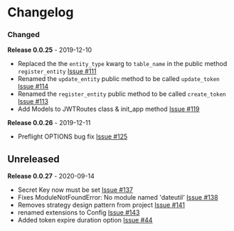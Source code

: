 # Changelog

### Changed

**Release 0.0.25** - 2019-12-10

-   Replaced the the `entity_type` kwarg to `table_name` in the public method `register_entity` [Issue #111](https://github.com/joegasewicz/Flask-JWT-Router/issues/111)
-   Renamed the `update_entity` public method to be called `update_token` [Issue #114](https://github.com/joegasewicz/Flask-JWT-Router/issues/114)
-   Renamed the `register_entity` public method to be called `create_token` [Issue #113](https://github.com/joegasewicz/Flask-JWT-Router/issues/113)
-   Add Models to JWTRoutes class & init_app method [Issue #119](https://github.com/joegasewicz/Flask-JWT-Router/issues/119)

**Release 0.0.26** - 2019-12-11

-   Preflight OPTIONS bug fix [Issue #125](https://github.com/joegasewicz/Flask-JWT-Router/issues/125)

## Unreleased

**Release 0.0.27** - 2020-09-14

-   Secret Key now must be set [Issue #137](https://github.com/joegasewicz/flask-jwt-router/issues/137)
-   Fixes ModuleNotFoundError: No module named 'dateutil' [Issue #138](https://github.com/joegasewicz/flask-jwt-router/issues/138)
-   Removes strategy design pattern from project [Issue #141](https://github.com/joegasewicz/flask-jwt-router/issues/141)
-   renamed extensions to Config [Issue #143](https://github.com/joegasewicz/flask-jwt-router/issues/143)
-   Added token expire duration option [Issue #44](https://github.com/joegasewicz/flask-jwt-router/issues/44)
